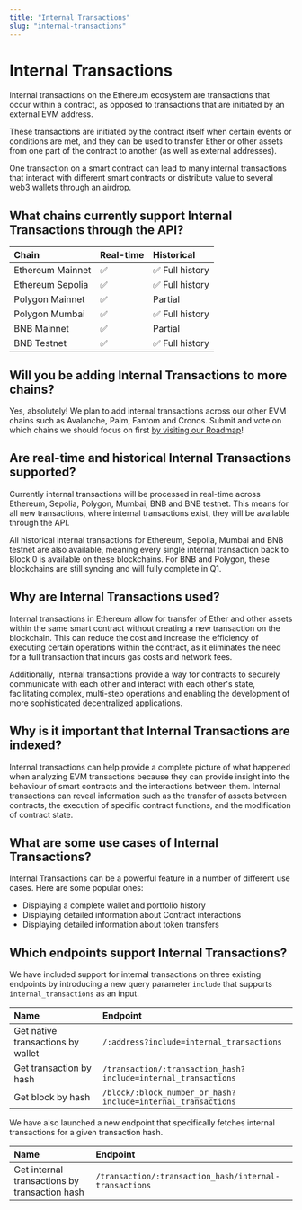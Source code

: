```yaml
---
title: "Internal Transactions"
slug: "internal-transactions"
---
```


# Internal Transactions

Internal transactions on the Ethereum ecosystem are transactions that occur within a contract, as opposed to transactions that are initiated by an external EVM address.

These transactions are initiated by the contract itself when certain events or conditions are met, and they can be used to transfer Ether or other assets from one part of the contract to another (as well as external addresses).

One transaction on a smart contract can lead to many internal transactions that interact with different smart contracts or distribute value to several web3 wallets through an airdrop.

## What chains currently support Internal Transactions through the API?

| Chain            | Real-time | Historical      |
| :--------------- | :-------- | :-------------- |
| Ethereum Mainnet | ✅        | ✅ Full history |
| Ethereum Sepolia | ✅        | ✅ Full history |
| Polygon Mainnet  | ✅        | Partial         |
| Polygon Mumbai   | ✅        | ✅ Full history |
| BNB Mainnet      | ✅        | Partial         |
| BNB Testnet      | ✅        | ✅ Full history |

## Will you be adding Internal Transactions to more chains?

Yes, absolutely! We plan to add internal transactions across our other EVM chains such as Avalanche, Palm, Fantom and Cronos. Submit and vote on which chains we should focus on first [by visiting our Roadmap](https://roadmap.moralis.io/b/feature-requests/)!

## Are real-time and historical Internal Transactions supported?

Currently internal transactions will be processed in real-time across Ethereum, Sepolia, Polygon, Mumbai, BNB and BNB testnet. This means for all new transactions, where internal transactions exist, they will be available through the API.

All historical internal transactions for Ethereum, Sepolia, Mumbai and BNB testnet are also available, meaning every single internal transaction back to Block 0 is available on these blockchains. For BNB and Polygon, these blockchains are still syncing and will fully complete in Q1.

## Why are Internal Transactions used?

Internal transactions in Ethereum allow for transfer of Ether and other assets within the same smart contract without creating a new transaction on the blockchain. This can reduce the cost and increase the efficiency of executing certain operations within the contract, as it eliminates the need for a full transaction that incurs gas costs and network fees.

Additionally, internal transactions provide a way for contracts to securely communicate with each other and interact with each other's state, facilitating complex, multi-step operations and enabling the development of more sophisticated decentralized applications.

## Why is it important that Internal Transactions are indexed?

Internal transactions can help provide a complete picture of what happened when analyzing EVM transactions because they can provide insight into the behaviour of smart contracts and the interactions between them. Internal transactions can reveal information such as the transfer of assets between contracts, the execution of specific contract functions, and the modification of contract state.

## What are some use cases of Internal Transactions?

Internal Transactions can be a powerful feature in a number of different use cases. Here are some popular ones:

- Displaying a complete wallet and portfolio history
- Displaying detailed information about Contract interactions
- Displaying detailed information about token transfers

## Which endpoints support Internal Transactions?

We have included support for internal transactions on three existing endpoints by introducing a new query parameter `include` that supports `internal_transactions` as an input.

| Name                              | Endpoint                                                       |
| :-------------------------------- | :------------------------------------------------------------- |
| Get native transactions by wallet | `/:address?include=internal_transactions`                      |
| Get transaction by hash           | `/transaction/:transaction_hash?include=internal_transactions` |
| Get block by hash                 | `/block/:block_number_or_hash?include=internal_transactions`   |

We have also launched a new endpoint that specifically fetches internal transactions for a given transaction hash.

| Name                                          | Endpoint                                               |
| :-------------------------------------------- | :----------------------------------------------------- |
| Get internal transactions by transaction hash | `/transaction/:transaction_hash/internal-transactions` |
